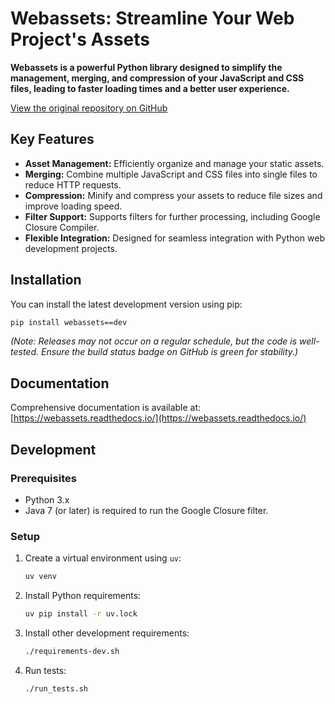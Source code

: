 # Webassets: Streamline Your Web Project's Assets

**Webassets is a powerful Python library designed to simplify the management, merging, and compression of your JavaScript and CSS files, leading to faster loading times and a better user experience.**

[View the original repository on GitHub](https://github.com/miracle2k/webassets)

## Key Features

*   **Asset Management:** Efficiently organize and manage your static assets.
*   **Merging:** Combine multiple JavaScript and CSS files into single files to reduce HTTP requests.
*   **Compression:** Minify and compress your assets to reduce file sizes and improve loading speed.
*   **Filter Support:**  Supports filters for further processing, including Google Closure Compiler.
*   **Flexible Integration:** Designed for seamless integration with Python web development projects.

## Installation

You can install the latest development version using pip:

```bash
pip install webassets==dev
```

*(Note: Releases may not occur on a regular schedule, but the code is well-tested. Ensure the build status badge on GitHub is green for stability.)*

## Documentation

Comprehensive documentation is available at: [https://webassets.readthedocs.io/](https://webassets.readthedocs.io/)

## Development

### Prerequisites

*   Python 3.x
*   Java 7 (or later) is required to run the Google Closure filter.

### Setup

1.  Create a virtual environment using `uv`:

    ```bash
    uv venv
    ```

2.  Install Python requirements:

    ```bash
    uv pip install -r uv.lock
    ```

3.  Install other development requirements:

    ```bash
    ./requirements-dev.sh
    ```

4.  Run tests:

    ```bash
    ./run_tests.sh
    ```